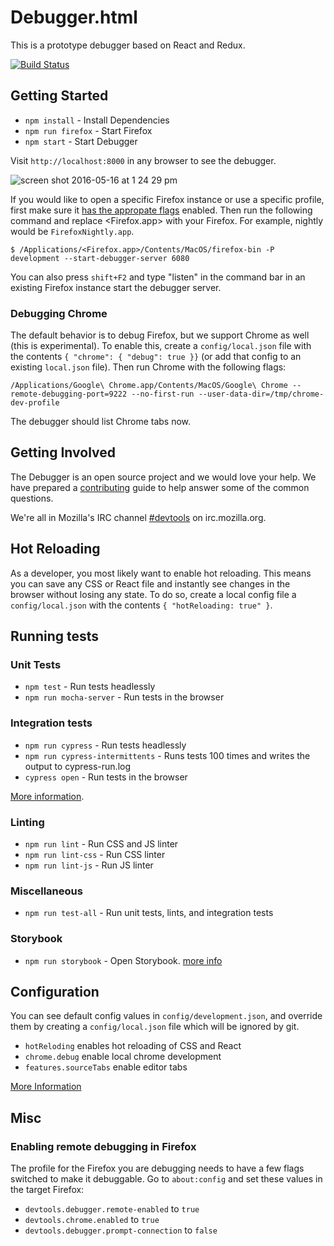 # Debugger.html

This is a prototype debugger based on React and Redux.

[![Build Status](https://travis-ci.org/jlongster/debugger.html.svg?branch=master)](https://travis-ci.org/jlongster/debugger.html)

## Getting Started

* `npm install` - Install Dependencies
* `npm run firefox` - Start Firefox
* `npm start` - Start Debugger

Visit `http://localhost:8000` in any browser to see the debugger.

![screen shot 2016-05-16 at 1 24 29 pm](https://cloud.githubusercontent.com/assets/254562/15297643/34575ca6-1b69-11e6-9703-8ba0a029d4f9.png)

If you would like to open a specific Firefox instance or use a specific profile, first make sure it [has the appropate flags](#enabling-remote-debugging-in-firefox) enabled. Then run the following command and replace <Firefox.app> with your Firefox. For example, nightly would be `FirefoxNightly.app`.

```
$ /Applications/<Firefox.app>/Contents/MacOS/firefox-bin -P development --start-debugger-server 6080
```

You can also press `shift+F2` and type "listen" in the command bar in an existing Firefox instance start the debugger server.

### Debugging Chrome

The default behavior is to debug Firefox, but we support Chrome as well (this is experimental). To enable this, create a `config/local.json` file with the contents `{ "chrome": { "debug": true }}` (or add that config to an existing `local.json` file). Then run Chrome with the following flags:

```
/Applications/Google\ Chrome.app/Contents/MacOS/Google\ Chrome --remote-debugging-port=9222 --no-first-run --user-data-dir=/tmp/chrome-dev-profile
```

The debugger should list Chrome tabs now.

## Getting Involved

The Debugger is an open source project and we would love your help. We have prepared a [contributing](https://github.com/jlongster/debugger.html/blob/master/CONTRIBUTING.md) guide to help answer some of the common questions.

We're all in Mozilla's IRC channel [#devtools](irc://irc.mozilla.org/devtools) on irc.mozilla.org.

## Hot Reloading

As a developer, you most likely want to enable hot reloading. This means you can save any CSS or React file and instantly see changes in the browser without losing any state. To do so, create a local config file a `config/local.json` with the contents `{ "hotReloading: true" }`.

## Running tests

### Unit Tests

* `npm test` - Run tests headlessly
* `npm run mocha-server` - Run tests in the browser

### Integration tests
* `npm run cypress` - Run tests headlessly
* `npm run cypress-intermittents` - Runs tests 100 times and writes the output to cypress-run.log
* `cypress open` - Run tests in the browser

[More information](./docs/integration-tests.md).

### Linting
* `npm run lint` - Run CSS and JS linter
* `npm run lint-css` - Run CSS linter
* `npm run lint-js` - Run JS linter

### Miscellaneous
* `npm run test-all` - Run unit tests, lints, and integration tests

### Storybook
* `npm run storybook` - Open Storybook. [more info](./docs/local-development.md#storybook)

## Configuration

You can see default config values in `config/development.json`, and override them by creating a `config/local.json` file which will be ignored by git.

* `hotReloding` enables hot reloading of CSS and React
* `chrome.debug` enable local chrome development
* `features.sourceTabs` enable editor tabs

[More Information](./docs/local-development.md#configs)

## Misc

### Enabling remote debugging in Firefox

The profile for the Firefox you are debugging needs to have a few flags switched to make it debuggable. Go to `about:config` and set these values in the target Firefox:

* `devtools.debugger.remote-enabled` to `true`
* `devtools.chrome.enabled` to `true`
* `devtools.debugger.prompt-connection` to `false`
